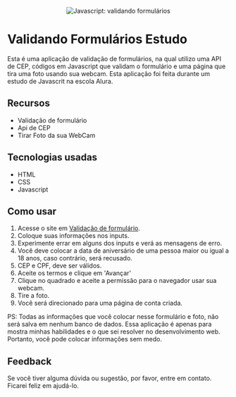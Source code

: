 <p align="center"> <img src="https://imgur.com/mIBmcEL.png" alt="Javascript: validando formulários"> </p>

# Validando Formulários Estudo

Esta é uma aplicação de validação de formulários, na qual utilizo uma API de CEP, códigos em Javascript que validam o formulário e uma página que tira uma foto usando sua webcam.
Esta aplicação foi feita durante um estudo de Javascrit na escola Alura.

## Recursos
- Validação de formulário
- Api de CEP
- Tirar Foto da sua WebCam

## Tecnologias usadas
- HTML
- CSS
- Javascript

## Como usar
1. Acesse o site em [Validação de formulário](https://validate-forms-study.vercel.app/).
2. Coloque suas informações nos inputs.
3. Experimente errar em alguns dos inputs e verá as mensagens de erro.
4. Você deve colocar a data de aniversário de uma pessoa maior ou igual a 18 anos, caso contrário, será recusado.
5. CEP e CPF, deve ser válidos.
6. Aceite os termos e clique em 'Avançar'
7. Clique no quadrado e aceite a permissão para o navegador usar sua webcam.
8. Tire a foto.
9. Você será direcionado para uma página de conta criada.

PS: Todas as informações que você colocar nesse formulário e foto, não será salva em nenhum banco de dados. Essa aplicação é apenas para mostra minhas habilidades e o que sei resolver no desenvolvimento web. Portanto, você pode colocar informações sem medo.

## Feedback
Se você tiver alguma dúvida ou sugestão, por favor, entre em contato. Ficarei feliz em ajudá-lo.
